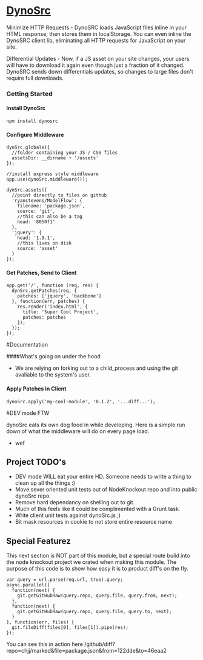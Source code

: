 # [DynoSrc](http://www.dinosrc.it)

Minimize HTTP Requests - DynoSRC loads JavaScript files inline in your HTML response, then stores them in localStorage. You can even inline the DynoSRC client lib, eliminating all HTTP requests for JavaScript on your site.

Differential Updates - Now, if a JS asset on your site changes, your users will have to download it again even though just a fraction of it changed. DynoSRC sends down differentials updates, so changes to large files don't require full downloads.

### Getting Started

#### Install DynoSrc

    npm install dynosrc

#### Configure Middleware

    dynSrc.globals({
      //folder containing your JS / CSS files
      assetsDir: __dirname + '/assets'
    });

    //install express style middleware
    app.use(dynoSrc.middleware());

    dynSrc.assets({
      //point directly to files on github
      'ryanstevens/ModelFlow': {
        filename: 'package.json',
        source: 'git',
        //this can also be a tag
        head: '8050f1'
      },
      'jquery': {
        head: '1.9.1',
        //this lives on disk
        source: 'asset'
      }
    });

#### Get Patches, Send to Client

    app.get('/', function (req, res) {
      dynSrc.getPatches(req, {
        patches: ['jquery', 'backbone']
      }, function(err, patches) {
        res.render('index.html', {
          title: 'Super Cool Project',
          patches: patches
        });
      });
    });

#Documentation

####What's going on under the hood

* We are relying on forking out to a child_process and using the git avaliable to the system's user. 


####   Apply Patches in Client

    dynoSrc.apply('my-cool-module', '0.1.2', '...diff...');



#DEV mode FTW

dynoSrc eats its own dog food in while developing.  Here is a simple run down of what the middleware will do on every page load.

* wef

## Project TODO's

* DEV mode WILL eat your entire HD.  Someone needs to write a thing to clean up all the things :)
* Move sever oriented unit tests out of NodeKnockout repo and into public dynoSrc repo.
* Remove hard dependancy on shelling out to git. 
* Much of this feels like it could be complimented with a Grunt task.
* Write client unit tests against dynoSrc.js ;)
* Bit mask resources in cookie to not store entire resource name


## Special Featurez

This next section is NOT part of this module, but a special route build into the node knockout project we crated when making this module.  The purpose of this code is to show how easy it is to product diff's on the fly. 

    var query = url.parse(req.url, true).query;
    async.parallel([
      function(next) {
        git.getGitHubRaw(query.repo, query.file, query.from, next);
      },
      function(next) {
        git.getGitHubRaw(query.repo, query.file, query.to, next);
      }
    ], function(err, files) {
      git.fileDiff(files[0], files[1]).pipe(res);
    });

You can see this in action here
/github/diff?repo=chjj/marked&file=package.json&from=122dde&to=46eaa2

